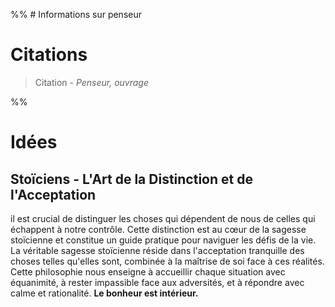 %% # Informations sur penseur



# Citations
> Citation - _Penseur, ouvrage_

 %%

# Idées

## Stoïciens - L'Art de la Distinction et de l'Acceptation
il est crucial de distinguer les choses qui dépendent de nous de celles qui échappent à notre contrôle. Cette distinction est au cœur de la sagesse stoïcienne et constitue un guide pratique pour naviguer les défis de la vie. La véritable sagesse stoïcienne réside dans l'acceptation tranquille des choses telles qu'elles sont, combinée à la maîtrise de soi face à ces réalités. Cette philosophie nous enseigne à accueillir chaque situation avec équanimité, à rester impassible face aux adversités, et à répondre avec calme et rationalité. **Le bonheur est intérieur.**
